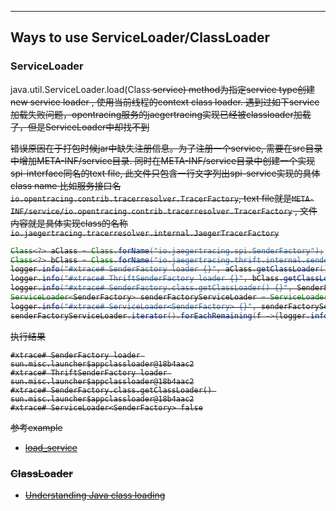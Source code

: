 ***

## Ways to use ServiceLoader/ClassLoader

### ServiceLoader
java.util.ServiceLoader.load(Class<S> service) method为指定service type创建new service loader , 使用当前线程的context class loader. 遇到过如下service加载失败问题，opentracing服务的jaegertracing实现已经被classloader加载了，但是ServiceLoader中却找不到

错误原因在于打包时候jar中缺失注册信息。为了注册一个service, 需要在src目录中增加META-INF/service目录. 同时在META-INF/service目录中创建一个实现spi-interface同名的text file, 此文件只包含一行文字列出spi-service实现的具体class name 比如服务接口名`io.opentracing.contrib.tracerresolver.TracerFactory`,  text file就是`META-INF/service/io.opentracing.contrib.tracerresolver.TracerFactory` , 文件内容就是具体实现class的名称`io.jaegertracing.tracerresolver.internal.JaegerTracerFactory`
```java 
Class<?> aClass = Class.forName("io.jaegertracing.spi.SenderFactory");
Class<?> bClass = Class.forName("io.jaegertracing.thrift.internal.senders.ThriftSenderFactory");
logger.info("#xtrace# SenderFactory loader {}", aClass.getClassLoader());
logger.info("#xtrace# ThriftSenderFactory loader {}", bClass.getClassLoader());
logger.info("#xtrace# SenderFactory.class.getClassLoader() {}", SenderFactory.class.getClassLoader());
ServiceLoader<SenderFactory> senderFactoryServiceLoader = ServiceLoader.load(SenderFactory.class, SenderFactory.class.getClassLoader());
logger.info("#xtrace# ServiceLoader<SenderFactory> {}", senderFactoryServiceLoader.iterator().hasNext() );
senderFactoryServiceLoader.iterator().forEachRemaining(f ->{logger.info("#xtrace# ServiceLoader<SenderFactory> {}", f.toString());});
``` 
执行结果
```
#xtrace# SenderFactory loader sun.misc.launcher$appclassloader@18b4aac2
#xtrace# ThriftSenderFactory loader sun.misc.launcher$appclassloader@18b4aac2
#xtrace# SenderFactory.class.getClassLoader() sun.misc.launcher$appclassloader@18b4aac2
#xtrace# ServiceLoader<SenderFactory> false
```
参考example   
+ [load_service](https://www.tutorialspoint.com/java/util/serviceloader_load_service.htm)

### ClassLoader
+ [Understanding Java class loading](https://blogs.oracle.com/sundararajan/understanding-java-class-loading)
